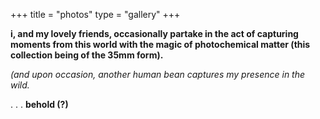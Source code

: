+++
title = "photos"
type = "gallery"
+++

**i, and my lovely friends, occasionally partake in the act of capturing moments from this world with the magic of photochemical matter (this collection being of the 35mm form).**

*(and upon occasion, another human bean captures my presence in the wild.*

. . . **behold (?)**